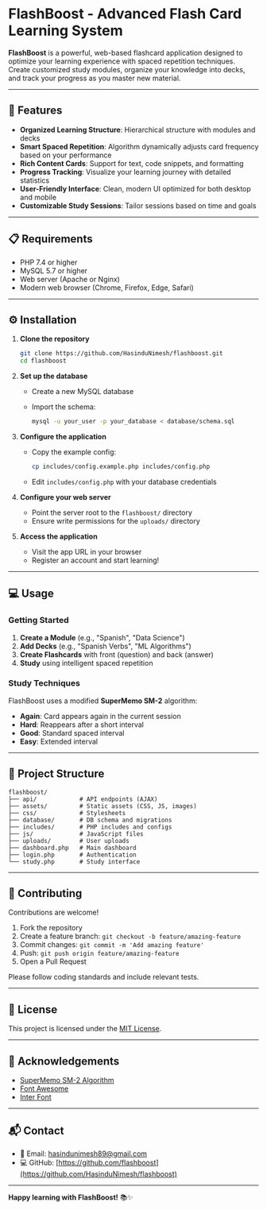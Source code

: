 # FlashBoost - Advanced Flash Card Learning System

**FlashBoost** is a powerful, web-based flashcard application designed to optimize your learning experience with spaced repetition techniques. Create customized study modules, organize your knowledge into decks, and track your progress as you master new material.

---

## 🚀 Features

- **Organized Learning Structure**: Hierarchical structure with modules and decks  
- **Smart Spaced Repetition**: Algorithm dynamically adjusts card frequency based on your performance  
- **Rich Content Cards**: Support for text, code snippets, and formatting  
- **Progress Tracking**: Visualize your learning journey with detailed statistics  
- **User-Friendly Interface**: Clean, modern UI optimized for both desktop and mobile  
- **Customizable Study Sessions**: Tailor sessions based on time and goals  

---

## 📋 Requirements

- PHP 7.4 or higher  
- MySQL 5.7 or higher  
- Web server (Apache or Nginx)  
- Modern web browser (Chrome, Firefox, Edge, Safari)  

---

## ⚙️ Installation

1. **Clone the repository**
   ```bash
   git clone https://github.com/HasinduNimesh/flashboost.git
   cd flashboost
   ```


2. **Set up the database**

   * Create a new MySQL database
   * Import the schema:

     ```bash
     mysql -u your_user -p your_database < database/schema.sql
     ```

3. **Configure the application**

   * Copy the example config:

     ```bash
     cp includes/config.example.php includes/config.php
     ```
   * Edit `includes/config.php` with your database credentials

4. **Configure your web server**

   * Point the server root to the `flashboost/` directory
   * Ensure write permissions for the `uploads/` directory

5. **Access the application**

   * Visit the app URL in your browser
   * Register an account and start learning!

---

## 💻 Usage

### Getting Started

1. **Create a Module** (e.g., "Spanish", "Data Science")
2. **Add Decks** (e.g., "Spanish Verbs", "ML Algorithms")
3. **Create Flashcards** with front (question) and back (answer)
4. **Study** using intelligent spaced repetition

### Study Techniques

FlashBoost uses a modified **SuperMemo SM-2** algorithm:

* **Again**: Card appears again in the current session
* **Hard**: Reappears after a short interval
* **Good**: Standard spaced interval
* **Easy**: Extended interval

---

## 🔧 Project Structure

```
flashboost/
├── api/            # API endpoints (AJAX)
├── assets/         # Static assets (CSS, JS, images)
├── css/            # Stylesheets
├── database/       # DB schema and migrations
├── includes/       # PHP includes and configs
├── js/             # JavaScript files
├── uploads/        # User uploads
├── dashboard.php   # Main dashboard
├── login.php       # Authentication
└── study.php       # Study interface
```

---

## 🤝 Contributing

Contributions are welcome!

1. Fork the repository
2. Create a feature branch: `git checkout -b feature/amazing-feature`
3. Commit changes: `git commit -m 'Add amazing feature'`
4. Push: `git push origin feature/amazing-feature`
5. Open a Pull Request

Please follow coding standards and include relevant tests.

---

## 📝 License

This project is licensed under the [MIT License](LICENSE).

---

## 🙏 Acknowledgements

* [SuperMemo SM-2 Algorithm](https://www.supermemo.com/en/archives1990-2015/english/ol/sm2)
* [Font Awesome](https://fontawesome.com/)
* [Inter Font](https://rsms.me/inter/)

---

## 📬 Contact

* 📧 Email: [hasindunimesh89@gmail.com](mailto:hasindunimesh89@gmail.com)
* 💻 GitHub: [https://github.com/flashboost](https://github.com/HasinduNimesh/flashboost)

---

**Happy learning with FlashBoost!** 📚✨

```
